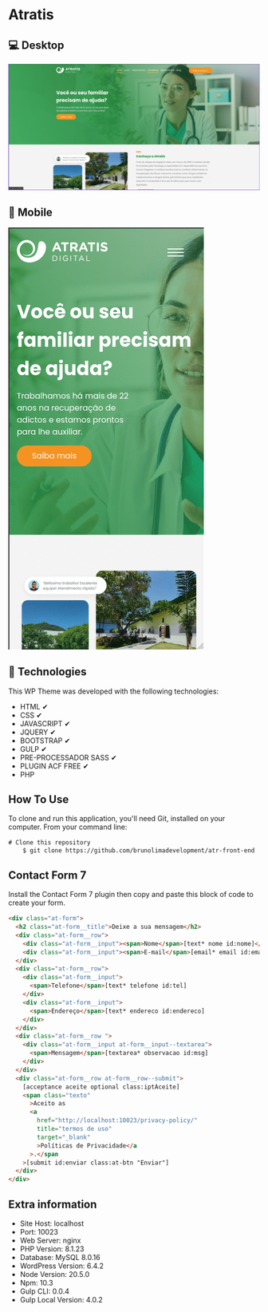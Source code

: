# Atratis

## 💻 Desktop

![Alt text](/assets/images/atratis.gif)

## 📱 Mobile

![Alt text](/assets/images/atratism.gif)

## 🚀 Technologies

This WP Theme was developed with the following technologies:

- HTML ✔
- CSS ✔
- JAVASCRIPT ✔
- JQUERY ✔
- BOOTSTRAP ✔
- GULP ✔
- PRE-PROCESSADOR SASS ✔
- PLUGIN ACF FREE ✔
- PHP

## How To Use

To clone and run this application, you'll need Git, installed on your computer. From your command line:

    # Clone this repository
        $ git clone https://github.com/brunolimadevelopment/atr-front-end

## Contact Form 7

Install the Contact Form 7 plugin then copy and paste this block of code to create your form.

```html
<div class="at-form">
  <h2 class="at-form__title">Deixe a sua mensagem</h2>
  <div class="at-form__row">
    <div class="at-form__input"><span>Nome</span>[text* nome id:nome]</div>
    <div class="at-form__input"><span>E-mail</span>[email* email id:email]</div>
  </div>
  <div class="at-form__row">
    <div class="at-form__input">
      <span>Telefone</span>[text* telefone id:tel]
    </div>
    <div class="at-form__input">
      <span>Endereço</span>[text* endereco id:endereco]
    </div>
  </div>
  <div class="at-form__row ">
    <div class="at-form__input at-form__input--textarea">
      <span>Mensagem</span>[textarea* observacao id:msg]
    </div>
  </div>
  <div class="at-form__row at-form__row--submit">
    [acceptance aceite optional class:iptAceite]
    <span class="texto"
      >Aceito as
      <a
        href="http://localhost:10023/privacy-policy/"
        title="termos de uso"
        target="_blank"
        >Políticas de Privacidade</a
      >.</span
    >[submit id:enviar class:at-btn "Enviar"]
  </div>
</div>
```

## Extra information

- Site Host: localhost
- Port: 10023
- Web Server: nginx
- PHP Version: 8.1.23
- Database: MySQL 8.0.16
- WordPress Version: 6.4.2
- Node Version: 20.5.0
- Npm: 10.3
- Gulp CLI: 0.0.4
- Gulp Local Version: 4.0.2
